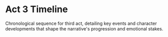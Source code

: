 # Act 3 Timeline
Chronological sequence for third act, detailing key events and character developments that shape the narrative's progression and emotional stakes.
